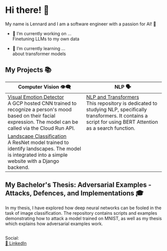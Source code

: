 # Hi there! 👋

My name is Lennard and I am a software engineer with a passion for AI! 🚀

- 🔭 I’m currently working on ... <br>
Finetuning LLMs to my own data <br>
  
- 🌱 I’m currently learning ... <br>
about transformer models <br>

## My Projects 📚

| Computer Vision 👁️‍🗨️ | NLP 🗣️ |
|---|---|
| [Visual Emotion Detector](https://github.com/L-Heidrich/Visual_emotion_detection)  <br> A GCP hosted CNN trained to recognize a person's mood based on their facial expression. The model can be called via the Cloud Run API. | [NLP and Transformers](https://github.com/L-Heidrich/NLP_and_transformers)  <br> This repository is dedicated to studying NLP, specifically transformers. It contains a script for using BERT Attention as a search function. |
| [Landscape Classification](https://github.com/L-Heidrich/Pytorch-landscape-classification)  <br> A ResNet model trained to identify landscapes. The model is integrated into a simple website with a Django backend. |

## My Bachelor's Thesis: Adversarial Examples - Attacks, Defences, and Implementations 🎓

In my thesis, I have explored how deep neural networks can be fooled in the task of image classification. The repository contains scripts and examples demonstrating how to attack a model trained on MNIST, as well as my thesis which explains how adversarial examples work. 

## 
Social: <br>
[🔗 LinkedIn](https://www.linkedin.com/in/lennard-heidrich/)

<!--
**L-Heidrich/L-Heidrich** is a ✨ _special_ ✨ repository because its `README.md` (this file) appears on your GitHub profile.

Here are some ideas to get you started:


-->
